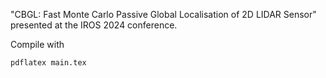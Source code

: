 "CBGL: Fast Monte Carlo Passive Global Localisation of 2D LIDAR Sensor" presented at the IROS 2024 conference. 



Compile with

```latex
pdflatex main.tex
```
